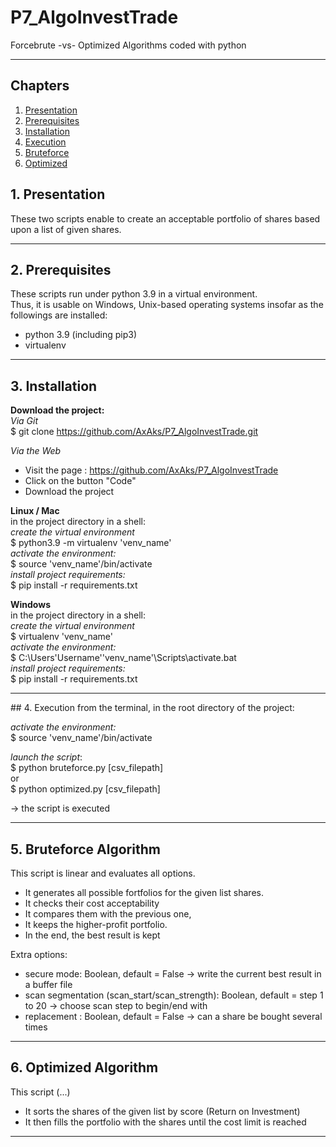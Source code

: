 # P7_AlgoInvestTrade
Forcebrute -vs- Optimized Algorithms coded with python
***

## Chapters 
1. [Presentation](#presentation)
2. [Prerequisites](#prerequisites)
3. [Installation](#installation)
4. [Execution](#execution)
5. [Bruteforce](#bruteforce)
6. [Optimized](#optimized)

## 1. Presentation <a name="presentation"></a>
These two scripts enable to create an acceptable portfolio of shares based upon a list of given shares.
***

## 2. Prerequisites <a name="prerequisites"></a>
These scripts run under python 3.9 in a virtual environment.  
Thus, it is usable on Windows, Unix-based operating systems
insofar as the followings are installed:
- python 3.9 (including pip3)
- virtualenv
***

## 3. Installation <a name="installation"></a>
__Download the project:__    
_Via Git_      
$ git clone https://github.com/AxAks/P7_AlgoInvestTrade.git    
    
_Via the Web_     
- Visit the page : https://github.com/AxAks/P7_AlgoInvestTrade      
- Click on the button "Code"     
- Download the project    


__Linux / Mac__       
in the project directory in a shell:       
_create the virtual environment_       
$ python3.9 -m virtualenv 'venv_name'        
_activate the environment:_        
$ source 'venv_name'/bin/activate         
_install project requirements:_       
$ pip install -r requirements.txt         
  
__Windows__    
in the project directory in a shell:        
_create the virtual environment_      
$ virtualenv 'venv_name'      
_activate the environment:_     
$ C:\Users\'Username'\'venv_name'\Scripts\activate.bat       
_install project requirements:_            
$ pip install -r requirements.txt
***

## 4. Execution <a name="execution"></a>
from the terminal, in the root directory of the project:

_activate the environment:_    
$ source 'venv_name'/bin/activate    
     
_launch the script_:       
$ python bruteforce.py [csv_filepath]      
or    
$ python optimized.py [csv_filepath]     

-> the script is executed
***

## 5. Bruteforce Algorithm <a name="bruteforce"></a>
This script is linear and evaluates all options.
- It generates all possible fortfolios for the given list shares.
- It checks their cost acceptability
- It compares them with the previous one,
- It keeps the higher-profit portfolio.
- In the end, the best result is kept 
  
Extra options:
- secure mode: Boolean, default = False -> write the current best result in a buffer file
- scan segmentation (scan_start/scan_strength): Boolean, default = step 1 to 20 -> choose scan step to begin/end with
- replacement : Boolean, default = False -> can a share be bought several times
***

## 6. Optimized Algorithm <a name="optimized"></a>
This script (...)
- It sorts the shares of the given list by score (Return on Investment)
- It then fills the portfolio with the shares until the cost limit is reached 
***
